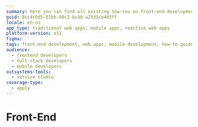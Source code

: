 ```yaml
---
summary: Here you can find all existing how-tos on front-end development.
guid: 8cc4c0d5-01bb-40c2-bc30-a2535ce485ff
locale: en-us
app_type: traditional web apps, mobile apps, reactive web apps
platform-version: o11
figma:
tags: front-end development, web apps, mobile development, how-to guides, user interface design
audience:
  - frontend developers
  - full stack developers
  - mobile developers
outsystems-tools:
  - service studio
coverage-type:
  - apply
---
```


# Front-End

